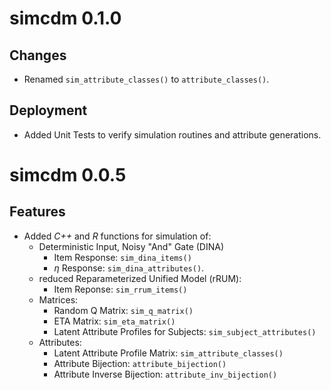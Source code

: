# simcdm 0.1.0

## Changes

- Renamed `sim_attribute_classes()` to `attribute_classes()`.

## Deployment

- Added Unit Tests to verify simulation routines and attribute generations.

# simcdm 0.0.5

## Features

- Added _C++_ and _R_ functions for simulation of:
    - Deterministic Input, Noisy "And" Gate (DINA)
        - Item Response: `sim_dina_items()`
        - $\eta$ Response: `sim_dina_attributes()`.
    - reduced Reparameterized Unified Model (rRUM):
        - Item Reponse: `sim_rrum_items()`
    - Matrices:
        - Random Q Matrix: `sim_q_matrix()`
        - ETA Matrix: `sim_eta_matrix()`
        - Latent Attribute Profiles for Subjects: `sim_subject_attributes()`
    - Attributes:
        - Latent Attribute Profile Matrix: `sim_attribute_classes()`
        - Attribute Bijection: `attribute_bijection()`
        - Attribute Inverse Bijection: `attribute_inv_bijection()`